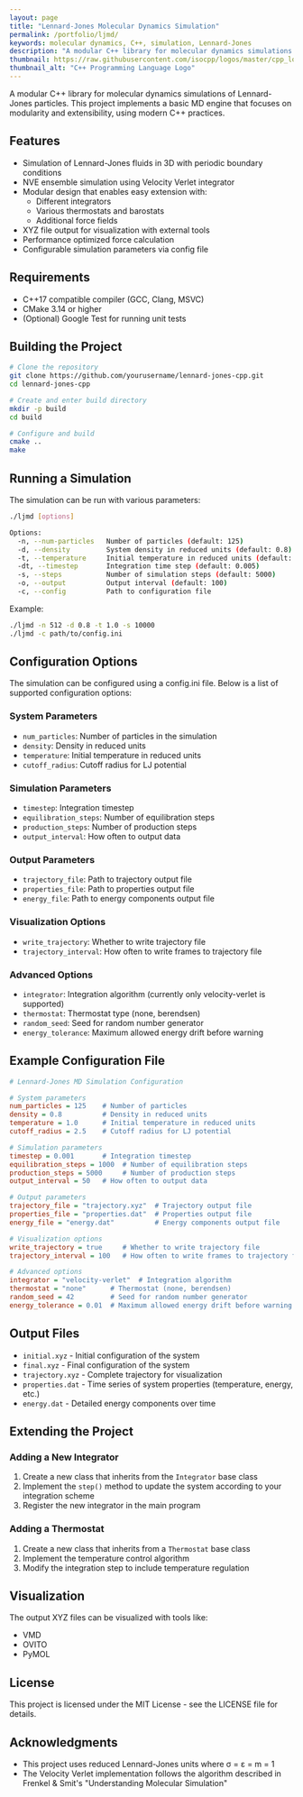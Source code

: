 ```yaml
---
layout: page
title: "Lennard-Jones Molecular Dynamics Simulation"
permalink: /portfolio/ljmd/
keywords: molecular dynamics, C++, simulation, Lennard-Jones
description: "A modular C++ library for molecular dynamics simulations of Lennard-Jones particles."
thumbnail: https://raw.githubusercontent.com/isocpp/logos/master/cpp_logo.png
thumbnail_alt: "C++ Programming Language Logo"
---
```


A modular C++ library for molecular dynamics simulations of Lennard-Jones particles. This project implements a basic MD engine that focuses on modularity and extensibility, using modern C++ practices.
<!--more-->

## Features

- Simulation of Lennard-Jones fluids in 3D with periodic boundary conditions
- NVE ensemble simulation using Velocity Verlet integrator
- Modular design that enables easy extension with:
  - Different integrators
  - Various thermostats and barostats
  - Additional force fields
- XYZ file output for visualization with external tools
- Performance optimized force calculation
- Configurable simulation parameters via config file

## Requirements

- C++17 compatible compiler (GCC, Clang, MSVC)
- CMake 3.14 or higher
- (Optional) Google Test for running unit tests

## Building the Project

```bash
# Clone the repository
git clone https://github.com/yourusername/lennard-jones-cpp.git
cd lennard-jones-cpp

# Create and enter build directory
mkdir -p build
cd build

# Configure and build
cmake ..
make
```

## Running a Simulation

The simulation can be run with various parameters:

```bash
./ljmd [options]

Options:
  -n, --num-particles   Number of particles (default: 125)
  -d, --density         System density in reduced units (default: 0.8)
  -t, --temperature     Initial temperature in reduced units (default: 1.0)
  -dt, --timestep       Integration time step (default: 0.005)
  -s, --steps           Number of simulation steps (default: 5000)
  -o, --output          Output interval (default: 100)
  -c, --config          Path to configuration file
```

Example:

```bash
./ljmd -n 512 -d 0.8 -t 1.0 -s 10000
./ljmd -c path/to/config.ini
```

## Configuration Options

The simulation can be configured using a config.ini file. Below is a list of supported configuration options:

### System Parameters
- `num_particles`: Number of particles in the simulation
- `density`: Density in reduced units
- `temperature`: Initial temperature in reduced units
- `cutoff_radius`: Cutoff radius for LJ potential

### Simulation Parameters
- `timestep`: Integration timestep
- `equilibration_steps`: Number of equilibration steps
- `production_steps`: Number of production steps
- `output_interval`: How often to output data

### Output Parameters
- `trajectory_file`: Path to trajectory output file
- `properties_file`: Path to properties output file
- `energy_file`: Path to energy components output file

### Visualization Options
- `write_trajectory`: Whether to write trajectory file
- `trajectory_interval`: How often to write frames to trajectory file

### Advanced Options
- `integrator`: Integration algorithm (currently only velocity-verlet is supported)
- `thermostat`: Thermostat type (none, berendsen)
- `random_seed`: Seed for random number generator
- `energy_tolerance`: Maximum allowed energy drift before warning

## Example Configuration File

```ini
# Lennard-Jones MD Simulation Configuration

# System parameters
num_particles = 125    # Number of particles
density = 0.8          # Density in reduced units 
temperature = 1.0      # Initial temperature in reduced units
cutoff_radius = 2.5    # Cutoff radius for LJ potential

# Simulation parameters
timestep = 0.001       # Integration timestep
equilibration_steps = 1000  # Number of equilibration steps
production_steps = 5000     # Number of production steps
output_interval = 50   # How often to output data

# Output parameters
trajectory_file = "trajectory.xyz"  # Trajectory output file
properties_file = "properties.dat"  # Properties output file
energy_file = "energy.dat"          # Energy components output file

# Visualization options
write_trajectory = true     # Whether to write trajectory file
trajectory_interval = 100   # How often to write frames to trajectory file

# Advanced options
integrator = "velocity-verlet"  # Integration algorithm
thermostat = "none"      # Thermostat (none, berendsen)
random_seed = 42         # Seed for random number generator
energy_tolerance = 0.01  # Maximum allowed energy drift before warning
```

## Output Files

- `initial.xyz` - Initial configuration of the system
- `final.xyz` - Final configuration of the system
- `trajectory.xyz` - Complete trajectory for visualization
- `properties.dat` - Time series of system properties (temperature, energy, etc.)
- `energy.dat` - Detailed energy components over time

## Extending the Project

### Adding a New Integrator

1. Create a new class that inherits from the `Integrator` base class
2. Implement the `step()` method to update the system according to your integration scheme
3. Register the new integrator in the main program

### Adding a Thermostat

1. Create a new class that inherits from a `Thermostat` base class
2. Implement the temperature control algorithm
3. Modify the integration step to include temperature regulation

## Visualization

The output XYZ files can be visualized with tools like:
- VMD
- OVITO
- PyMOL

## License

This project is licensed under the MIT License - see the LICENSE file for details.

## Acknowledgments

- This project uses reduced Lennard-Jones units where σ = ε = m = 1
- The Velocity Verlet implementation follows the algorithm described in Frenkel & Smit's "Understanding Molecular Simulation"
